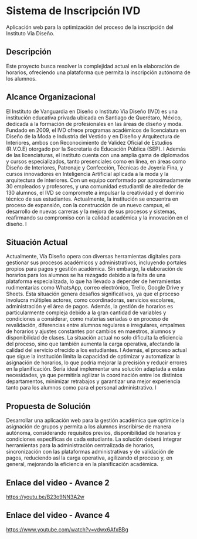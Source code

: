 # Sistema de Inscripción IVD

Aplicación web para la optimización del proceso de la inscripción del Instituto Vía Diseño.

## Descripción
Este proyecto busca resolver la complejidad actual en la elaboración de horarios, ofreciendo una plataforma que permita la inscripción autónoma de los alumnos.

## Alcance Organizacional

El Instituto de Vanguardia en Diseño o Instituto Via Diseño (IVD) es una institución educativa privada ubicada en Santiago de Querétaro, México, dedicada a la formación de profesionales en las áreas de diseño y moda. Fundado en 2009, el IVD ofrece programas académicos de licenciatura en Diseño de la Moda e Industria del Vestido y en Diseño y Arquitectura de Interiores, ambos con Reconocimiento de Validez Oficial de Estudios (R.V.O.E) otorgado por la Secretaría de Educación Pública (SEP).                     l
Además de las licenciaturas, el instituto cuenta con una amplia gama de diplomados y cursos especializados, tanto presenciales como en línea, en áreas como Diseño de Interiores, Patronaje y Confección, Técnicas de Joyería Fina, y cursos innovadores en Inteligencia Artificial aplicada a la moda y la arquitectura de interiores. Con un equipo conformado por aproximadamente 30 empleados y profesores, y una comunidad estudiantil de alrededor de 130 alumnos, el IVD se compromete a impulsar la creatividad y el dominio técnico de sus estudiantes. Actualmente, la institución se encuentra en proceso de expansión, con la construcción de un nuevo campus, el desarrollo de nuevas carreras y la mejora de sus procesos y sistemas, reafirmando su compromiso con la calidad académica y la innovación en el diseño.  l

## Situación Actual
Actualmente, Vía Diseño opera con diversas herramientas digitales para gestionar sus procesos académicos y administrativos, incluyendo portales propios para pagos y gestión académica. Sin embargo, la elaboración de horarios para los alumnos se ha rezagado debido a la falta de una plataforma especializada, lo que ha llevado a depender de herramientas rudimentarias como WhatsApp, correo electrónico, Trello, Google Drive y Sheets. Esta situación genera desafíos significativos, ya que el proceso involucra múltiples actores, como coordinadoras, servicios escolares, administración y el área de pagos. Además, la gestión de horarios es particularmente compleja debido a la gran cantidad de variables y condiciones a considerar, como materias seriadas o en proceso de revalidación, diferencias entre alumnos regulares e irregulares, empalmes de horarios y ajustes constantes por cambios en maestros, alumnos y disponibilidad de clases. La situación actual no solo dificulta la eficiencia del proceso, sino que también aumenta la carga operativa, afectando la calidad del servicio ofrecido a los estudiantes.                 l
Además, el proceso actual que sigue la institución limita la capacidad de optimizar y automatizar la asignación de horarios, lo que podría mejorar la precisión y reducir errores en la planificación. Sería ideal implementar una solución adaptada a estas necesidades, ya que permitiría agilizar la coordinación entre los distintos departamentos, minimizar retrabajos y garantizar una mejor experiencia tanto para los alumnos como para el personal administrativo.                             l

## Propuesta de Solución
Desarrollar una aplicación web para la gestión académica que optimice la asignación de grupos y permita a los alumnos inscribirse de manera autónoma, considerando requisitos previos, disponibilidad de horarios y condiciones específicas de cada estudiante. La solución deberá integrar herramientas para la administración centralizada de horarios, sincronización con las plataformas administrativas y de validación de pagos, reduciendo así la carga operativa, agilizando el proceso y, en general, mejorando la eficiencia en la planificación académica.         

## Enlace del video - Avance 2

https://youtu.be/B23o9NN3A2w


## Enlace del video - Avance 4

https://www.youtube.com/watch?v=vdwx6AfxBBg